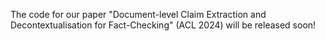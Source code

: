 The code for our paper "Document-level Claim Extraction and Decontextualisation for
Fact-Checking" (ACL 2024) will be released soon!
